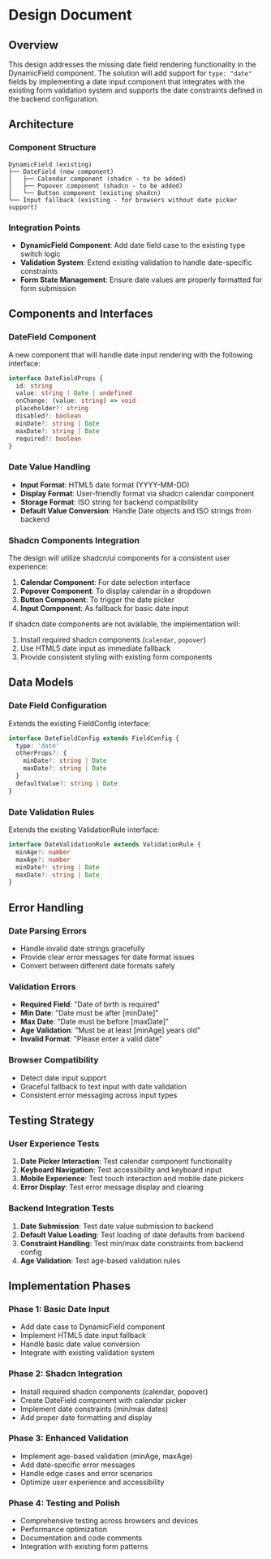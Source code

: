 # Design Document

## Overview

This design addresses the missing date field rendering functionality in the DynamicField component. The solution will add support for `type: "date"` fields by implementing a date input component that integrates with the existing form validation system and supports the date constraints defined in the backend configuration.

## Architecture

### Component Structure
```
DynamicField (existing)
├── DateField (new component)
│   ├── Calendar component (shadcn - to be added)
│   ├── Popover component (shadcn - to be added)  
│   └── Button component (existing shadcn)
└── Input fallback (existing - for browsers without date picker support)
```

### Integration Points
- **DynamicField Component**: Add date field case to the existing type switch logic
- **Validation System**: Extend existing validation to handle date-specific constraints
- **Form State Management**: Ensure date values are properly formatted for form submission

## Components and Interfaces

### DateField Component
A new component that will handle date input rendering with the following interface:

```typescript
interface DateFieldProps {
  id: string
  value: string | Date | undefined
  onChange: (value: string) => void
  placeholder?: string
  disabled?: boolean
  minDate?: string | Date
  maxDate?: string | Date
  required?: boolean
}
```

### Date Value Handling
- **Input Format**: HTML5 date format (YYYY-MM-DD)
- **Display Format**: User-friendly format via shadcn calendar component
- **Storage Format**: ISO string for backend compatibility
- **Default Value Conversion**: Handle Date objects and ISO strings from backend

### Shadcn Components Integration
The design will utilize shadcn/ui components for a consistent user experience:

1. **Calendar Component**: For date selection interface
2. **Popover Component**: To display calendar in a dropdown
3. **Button Component**: To trigger the date picker
4. **Input Component**: As fallback for basic date input

If shadcn date components are not available, the implementation will:
1. Install required shadcn components (`calendar`, `popover`)
2. Use HTML5 date input as immediate fallback
3. Provide consistent styling with existing form components

## Data Models

### Date Field Configuration
Extends the existing FieldConfig interface:

```typescript
interface DateFieldConfig extends FieldConfig {
  type: 'date'
  otherProps?: {
    minDate?: string | Date
    maxDate?: string | Date
  }
  defaultValue?: string | Date
}
```

### Date Validation Rules
Extends the existing ValidationRule interface:

```typescript
interface DateValidationRule extends ValidationRule {
  minAge?: number
  maxAge?: number
  minDate?: string | Date
  maxDate?: string | Date
}
```

## Error Handling

### Date Parsing Errors
- Handle invalid date strings gracefully
- Provide clear error messages for date format issues
- Convert between different date formats safely

### Validation Errors
- **Required Field**: "Date of birth is required"
- **Min Date**: "Date must be after [minDate]"
- **Max Date**: "Date must be before [maxDate]"
- **Age Validation**: "Must be at least [minAge] years old"
- **Invalid Format**: "Please enter a valid date"

### Browser Compatibility
- Detect date input support
- Graceful fallback to text input with date validation
- Consistent error messaging across input types

## Testing Strategy

### User Experience Tests
1. **Date Picker Interaction**: Test calendar component functionality
2. **Keyboard Navigation**: Test accessibility and keyboard input
3. **Mobile Experience**: Test touch interaction and mobile date pickers
4. **Error Display**: Test error message display and clearing

### Backend Integration Tests
1. **Date Submission**: Test date value submission to backend
2. **Default Value Loading**: Test loading of date defaults from backend
3. **Constraint Handling**: Test min/max date constraints from backend config
4. **Age Validation**: Test age-based validation rules

## Implementation Phases

### Phase 1: Basic Date Input
- Add date case to DynamicField component
- Implement HTML5 date input fallback
- Handle basic date value conversion
- Integrate with existing validation system

### Phase 2: Shadcn Integration
- Install required shadcn components (calendar, popover)
- Create DateField component with calendar picker
- Implement date constraints (min/max dates)
- Add proper date formatting and display

### Phase 3: Enhanced Validation
- Implement age-based validation (minAge, maxAge)
- Add date-specific error messages
- Handle edge cases and error scenarios
- Optimize user experience and accessibility

### Phase 4: Testing and Polish
- Comprehensive testing across browsers and devices
- Performance optimization
- Documentation and code comments
- Integration with existing form patterns